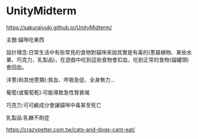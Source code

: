 # UnityMidterm
https://sakuraiyuki.github.io/UnityMidterm/

主題:貓咪吃東西

設計理念:日常生活中有些常見的食物對貓咪來說其實是有毒的(蔥屬植物、某些水果、巧克力、乳製品)，在遊戲中吃到這些食物會扣血，吃到正常的食物(貓罐頭)會回血。




洋蔥(和其他蔥類):貧血、呼吸急促、全身無力...

葡萄(或葡萄乾):可能導致急性腎衰竭

巧克力:可可鹼成分會讓貓咪中毒甚至死亡

乳製品:乳糖不耐症



https://crazypetter.com.tw/cats-and-dogs-cant-eat/

